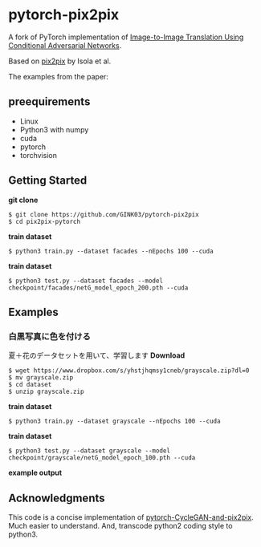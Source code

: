# pytorch-pix2pix

A fork of PyTorch implementation of [Image-to-Image Translation Using Conditional Adversarial Networks](https://arxiv.org/pdf/1611.07004v1.pdf).

Based on [pix2pix](https://phillipi.github.io/pix2pix/) by Isola et al.

The examples from the paper: 


## preequirements

- Linux
- Python3 with numpy
- cuda
- pytorch
- torchvision

## Getting Started

**git clone**  
```console
$ git clone https://github.com/GINK03/pytorch-pix2pix
$ cd pix2pix-pytorch
```

**train dataset**
```console
$ python3 train.py --dataset facades --nEpochs 100 --cuda
```

**train dataset**
```console
$ python3 test.py --dataset facades --model checkpoint/facades/netG_model_epoch_200.pth --cuda
```

## Examples

### 白黒写真に色を付ける
夏＋花のデータセットを用いて、学習します
**Download**  
```console
$ wget https://www.dropbox.com/s/yhstjhqmsy1cneb/grayscale.zip?dl=0
$ mv grayscale.zip
$ cd dataset 
$ unzip grayscale.zip
```
**train dataset**
```console
$ python3 train.py --dataset grayscale --nEpochs 100 --cuda
```

**train dataset**
```console
$ python3 test.py --dataset grayscale --model checkpoint/grayscale/netG_model_epoch_100.pth --cuda
```

**example output**  

## Acknowledgments

This code is a concise implementation of [pytorch-CycleGAN-and-pix2pix](https://github.com/junyanz/pytorch-CycleGAN-and-pix2pix). Much easier to understand. And, transcode python2 coding style to python3.
